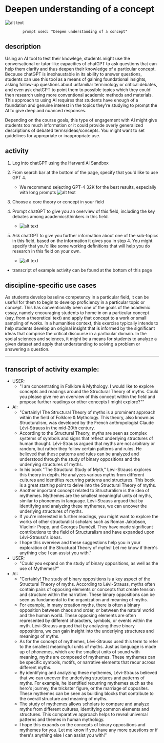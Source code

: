 # Deepen understanding of a concept

![alt text](https://files.slack.com/files-pri/T0HTW3H0V-F0609PQ99C7/oue_033.png?pub_secret=70e0ccb907)


            prompt used: "Deepen understanding of a concept"
            
## description

Using an AI tool to test their knowlege, students might use the conversational or tutor-like capacities of chatGPT to ask questions that can help them clarify and thus deepen their knowledge of a particular concept. Because chatGPT is inexhaustable in its ability to answer questions, students can use this tool as a means of gaining foundational insights, asking follow-up questions about unfamiliar terminology or critical debates, and even ask chatGPT to point them to possible topics which they could then research using more conventional academic methods and materials. This approach to using AI requires that students have enough of a foundation and genuine interest in the topics they're studying to prompt the AI to give deep and nuanced responses.

Depending on the course goals, this type of engagement with AI might give students too much information or it could provide overly generalized descriptions of debated terms/ideas/concepts. You might want to set guidelines for appropriate or inappropriate use. 

## activity
1. Log into chatGPT using the Harvard AI Sandbox
2. From search bar at the bottom of the page, specify that you'd like to use GPT 4.
    *  We recommend selecting GPT-4 32K for the best results, especially with long prompts
![alt text](https://files.slack.com/files-pri/T0HTW3H0V-F0612HG51ND/video_to_gif__6_..gif?pub_secret=4e1c91c9ce)
4. Choose a core theory or concept in your field
5. Prompt chatGPT to give you an overview of this field, including the key debates among academics/thinkers in this field.
    * ![alt text](https://files.slack.com/files-pri/T0HTW3H0V-F0606USKU6Q/video_to_gif__2_..gif?pub_secret=a5de9d2aaa)
7. Ask chatGPT to give you further information about one of the sub-topics in this field, based on the information it gives you in step 4. You might specify that you'd like some working definitions that will help you do research in this field on your own.

    * ![alt text](https://files.slack.com/files-pri/T0HTW3H0V-F0601K0FU21/video_to_gif__3_..gif?pub_secret=576ca609ea)

* transcript of example activity can be found at the bottom of this page


## discipline-specific use cases
As students develop baseline competency in a particular field, it can be useful for them to begin to develop proficiency in a particular topic or concept. This has conventionally been one of the goals of the academic essay, namely encouraging students to home in on a particular concept (say, from a theoretical text) and apply that concept to a work or small sampling of works. In a humanities context, this exercise typically intends to help students develop an original insight that is informed by the significant ideas that comprise the critical discourse in a particular domain. In the social sciences and sciences, it might be a means for students to analyze a given dataset and apply that understanding to solving a problem or answering a question.

---

## transcript of activity example:
* USER: 
    * "I am concentrating in Folklore & Mythology. I would like to explore concepts and readings around the Structural Theory of myths. Could you please give me an overview of this concept within the field and propose further readings or other concepts I might explore?""
* AI: 
     * "Certainly! The Structural Theory of myths is a prominent approach within the field of Folklore & Mythology. This theory, also known as Structuralism, was developed by the French anthropologist Claude Lévi-Strauss in the mid-20th century.
     * According to the Structural Theory, myths are seen as complex systems of symbols and signs that reflect underlying structures of human thought. Lévi-Strauss argued that myths are not arbitrary or random, but rather they follow certain patterns and rules. He believed that these patterns and rules can be analyzed and understood through the study of binary oppositions and the underlying structures of myths.
     *  In his book "The Structural Study of Myth," Lévi-Strauss explores this theory in depth. He analyzes various myths from different cultures and identifies recurring patterns and structures. This book is a great starting point to delve into the Structural Theory of myths.
     *  Another important concept related to Structuralism is the idea of mythemes. Mythemes are the smallest meaningful units of myths, similar to phonemes in language. Lévi-Strauss argued that by identifying and analyzing these mythemes, we can uncover the underlying structures of myths.
     *  If you're interested in further readings, you might want to explore the works of other structuralist scholars such as Roman Jakobson, Vladimir Propp, and Georges Dumézil. They have made significant contributions to the field of Structuralism and have expanded upon Lévi-Strauss's ideas.
     *  I hope this overview and these suggestions help you in your exploration of the Structural Theory of myths! Let me know if there's anything else I can assist you with."
* USER: 
    * "Could you expand on the study of binary oppositions, as well as the use of Mythemes?"
* AI: 
    * "Certainly! The study of binary oppositions is a key aspect of the Structural Theory of myths. According to Lévi-Strauss, myths often contain pairs of opposing elements or concepts that create tension and structure within the narrative. These binary oppositions can be seen as fundamental to the organization and meaning of myths.
    * For example, in many creation myths, there is often a binary opposition between chaos and order, or between the natural world and the human world. These opposing elements are often represented by different characters, symbols, or events within the myth. Lévi-Strauss argued that by analyzing these binary oppositions, we can gain insight into the underlying structures and meanings of myths.
    * As for the concept of mythemes, Lévi-Strauss used this term to refer to the smallest meaningful units of myths. Just as language is made up of phonemes, which are the smallest units of sound with meaning, myths are composed of mythemes. These mythemes can be specific symbols, motifs, or narrative elements that recur across different myths.
    * By identifying and analyzing these mythemes, Lévi-Strauss believed that we can uncover the underlying structures and patterns of myths. For example, he identified recurring mythemes such as the hero's journey, the trickster figure, or the marriage of opposites. These mythemes can be seen as building blocks that contribute to the overall structure and meaning of myths.
    * The study of mythemes allows scholars to compare and analyze myths from different cultures, identifying common elements and structures. This comparative approach helps to reveal universal patterns and themes in human mythology.
    * I hope this expands on the concepts of binary oppositions and mythemes for you. Let me know if you have any more questions or if there's anything else I can assist you with!"